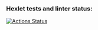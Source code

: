 ### Hexlet tests and linter status:
[![Actions Status](https://github.com/yarsmirnov/layout-designer-project-lvl1/workflows/hexlet-check/badge.svg)](https://github.com/yarsmirnov/layout-designer-project-lvl1/actions)